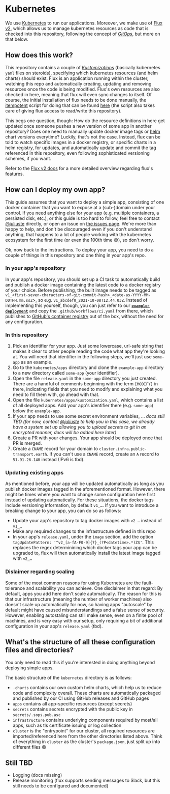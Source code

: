 # Kubernetes

We use [Kubernetes](https://en.wikipedia.org/wiki/Kubernetes) to run our applications. Moreover, we make use of [Flux v2](https://fluxcd.io/), which allows us to manage kubernetes resources as code that is checked into this repository, following the concept of *[GitOps](https://www.redhat.com/en/topics/devops/what-is-gitops)*, but more on that below.

## How does this work?

This repository contains a couple of [_Kustomizations_](https://kustomize.io/) (basically kubernetes `yaml` files on steroids), specifying which kubernetes resources (and helm charts) should exist. Flux is an application running within the cluster, watching this repo and automatically creating, updating and removing resources once the code is being modified. Flux's own resources are also checked in here, meaning that flux will even sync changes to itself. Of course, the initial installation of flux needs to be done manually, the [itempotent](https://en.wikipedia.org/wiki/Idempotence) script for doing that can be found [here](./bootstrap-flux.sh) (the script also takes care of giving flux access to read/write this repository).

This begs one question, though: How do the resource definitions in here get updated once someone pushes a new version of some app in another repository? Does one need to manually update docker image tags or [helm](https://helm.sh/) chart versions everytime? Luckily, that's not the case. Instead, flux can be told to watch specific images in a docker registry, or specific charts in a helm registry, for updates, and automatically update and commit the tag referenced in this repository, even following sophisticated versioning schemes, if you want.

Refer to the [Flux v2 docs](https://fluxcd.io/docs/) for a more detailed overview regarding flux's features.

## How can I deploy my own app?

This guide assumes that you want to deploy a simple app, consisting of one docker container that you want to expose at a (sub-)domain under your control. If you need anything else for your app (e.g. multiple containers, a persisted disk, etc.), or this guide is too hard to follow, feel free to contact [@juliuste](https://github.com/juliuste) directly, or open an issue on [the issues page](https://github.com/public-transport/infrastructure/issues). We're more than happy to help, and don't be discouraged even if you don't understand anything, that happens to a lot of people working with the kubernetes ecosystem for the first time (or even the 100th time 😅), so don't worry.

Ok, now back to the instructions. To deploy your app, you need to do a couple of things in this repository and one thing in your app's repo.

### In your app's repository

In your app's repository, you should set up a CI task to automatically build and publish a docker image containing the latest code to a docker registry of your choice. Before publishing, the built image needs to be tagged as `v1_<first-seven-characters-of-git-commit-hash>_<date-as-YYYY-MM-DDTHH.mm.ssZ`>, so e.g. `v1_abcdef0_2021-10-08T12.44.03Z`. Instead of implementing this yourself, though, you can just refer to our **[`example-deployment`](https://github.com/public-transport/example-deployment)** and copy the `.github/workflows/ci.yaml` from there, which publishes to [GitHub's container registry](https://ghcr.io) out of the box, without the need for any configuration.

### In this repository

1. Pick an identifier for your app. Just some lowercase, url-safe string that makes it clear to other people reading the code what app they're looking at. You will need that identifier in the following steps, we'll just use `some-app` as an example.
2. Go to the `kubernetes/apps` directory and clone the `example-app` directory to a new directory called `some-app` (your identifier).
3. Open the file `release.yaml` in the `some-app` directory you just created. There are a handful of comments beginning with the term `[MODIFY]` in there, indicating fields that you need to modify and explaining what you need to fill them with, go ahead with that.
4. Open the file `kubernetes/apps/kustomization.yaml`, which contains a list of all deployed apps. Add your app's identifier there (e.g. `some-app`) below the `example-app`.
5. If your app needs to use some secret environment variables, … *docs still TBD (for now, contact [@juliuste](https://github.com/juliuste) to help you in this case, we already have a system set up allowing you to upload secrets to git in an encrypted manner, docs will be added here later)*
6. Create a PR with your changes. Your app should be deployed once that PR is merged.
7. Create a `CNAME` record for your domain to `cluster.infra.public-transport.earth`. If you can't use a `CNAME` record, create an `A` record to `51.91.26.140` instead (IPv6 is tbd).

### Updating existing apps

As mentioned before, your app will be updated automatically as long as you publish docker images tagged in the aforementioned format. However, there might be times where you want to change some configuration here first instead of updating automatically. For these situations, the docker tags include versioning information, by default `v1_…`. If you want to introduce a breaking change to your app, you can do so as follows:

- Update your app's repository to tag docker images with `v2_…` instead of `v1_…`
- Make any required changes to the infrastructure defined in this repo
- In your app's `release.yaml`, under the `image` section, add the option `tagUpdatePattern: '^v2_[a-fA-F0-9]{7}_(?P<datetime>.*)Z$'`. This replaces the regex determinining which docker tags your app can be upgraded to, flux will then automatically install the latest image tagged with `v2_…`

### Dislaimer regarding scaling

Some of the most common reasons for using Kubernetes are the fault-tolerance and scalability you can achieve. One disclaimer in that regard: By default, apps you add here don't scale automatically. The reason for this is that our infrastructure (meaning the number of worker machines) also doesn't scale up automatically for now, so having apps "autoscale" by default might have caused misunderstandings and a false sense of security. However, enabling autostaling can still make sense, even on a finite pool of machines, and is very easy with our setup, only requiring a bit of additional configuration in your app's `release.yaml` (tbd).

## What's the structure of all these configuration files and directories?

You only need to read this if you're interested in doing anything beyond deploying simple apps.

The basic structure of the `kubernetes` directory is as follows:

- `.charts` contains our own custom helm charts, which help us to reduce code and complexity overall. These charts are automatically packaged and published by our CI using GitHub releases and GitHub pages
- `apps` contains all app-specific resources (except secrets)
- `secrets` contains secrets encrypted with the public key in `secrets/.sops.pub.asc`
- `infrastructure` contains underlying components required by most/all apps, such as tls certificate issuing or log collection
- `cluster` is the "entrypoint" for our cluster, all required resources are imported/referenced here from the other directories listed above. Think of everything in `cluster` as the cluster's `package.json`, just split up into different files :smile:

## Still TBD

- Logging (docs missing)
- Release monitoring (flux supports sending messages to Slack, but this still needs to be configured and documented)
